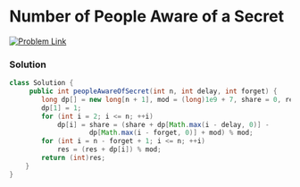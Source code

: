 # Number of People Aware of a Secret

[![Problem Link](https://img.shields.io/badge/-LeetCode-FFA116?style=for-the-badge&logo=LeetCode&logoColor=black)](https://leetcode.com/problems/number-of-people-aware-of-a-secret/submissions/)



### Solution
```java
class Solution {
     public int peopleAwareOfSecret(int n, int delay, int forget) {
        long dp[] = new long[n + 1], mod = (long)1e9 + 7, share = 0, res = 0;
        dp[1] = 1;
        for (int i = 2; i <= n; ++i)
            dp[i] = share = (share + dp[Math.max(i - delay, 0)] - 
                    dp[Math.max(i - forget, 0)] + mod) % mod;
        for (int i = n - forget + 1; i <= n; ++i)
            res = (res + dp[i]) % mod;
        return (int)res;
    }
}

```

